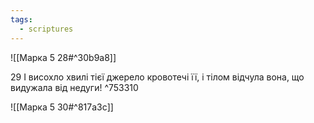```yaml
---
tags:
  - scriptures
---
```


![[Марка 5 28#^30b9a8]]

29 І висохло хвилі тієї джерело кровотечі її, і тілом відчула вона, що видужала від недуги! ^753310

![[Марка 5 30#^817a3c]]